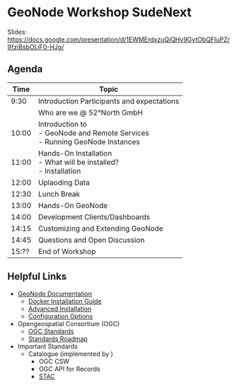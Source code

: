 # GeoNode Workshop SudeNext

Slides: https://docs.google.com/presentation/d/1EWMErdxzuQiQHv9GytObQFIuPZr9fziBsbOLiF0-HJg/

## Agenda

| Time | Topic |
|------|-------|
| 9:30 | Introduction Participants and expectations |
|      | Who are we @ 52°North GmbH|
| 10:00 | Introduction to <br/> - GeoNode and Remote Services <br/> - Running GeoNode Instances|
| 11:00 | Hands-On Installation <br/> - What will be installed? <br/> - Installation
| 12:00 | Uplaoding Data |
| 12:30 | Lunch Break |
| 13:00 | Hands-On GeoNode |
| 14:00 | Development Clients/Dashboards |
| 14:15 | Customizing and Extending GeoNode |
| 14:45 | Questions and Open Discussion |
| 15:?? | End of Workshop |


## Helpful Links

* [GeoNode Documentation](https://readthedocs.org/projects/geonode-documentation/)
  * [Docker Installation Guide](https://docs.geonode.org/en/4.x/install/basic/index.html)
  * [Advanced Installation](https://docs.geonode.org/en/4.x/install/advanced/index.html) 
  * [Configuration Options](https://docs.geonode.org/en/4.x/basic/settings/index.html#settings)
* Opengeospatial Consortium (OGC)
  * [OGC Standards](https://www.ogc.org/docs/is)
  * [Standards Roadmap](https://www.ogc.org/roadmap)
* Important Standards
  * Catalogue (implemented by )
    * OGC CSW
    * OGC API for Records
    * [STAC](https://docs.pycsw.org/en/latest/stac.html)